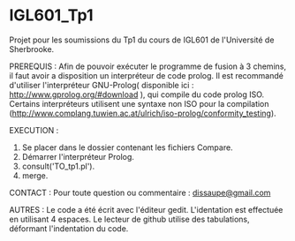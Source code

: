 # IGL601_Tp1
Projet pour les soumissions du Tp1 du cours de IGL601 de l'Université de Sherbrooke.

PREREQUIS :
  Afin de pouvoir exécuter le programme de fusion à 3 chemins, il faut avoir a disposition un interpréteur de code prolog.
Il est recommandé d'utiliser l'interpréteur GNU-Prolog( disponible ici : http://www.gprolog.org/#download ), qui compile du code prolog ISO.
Certains interpréteurs utilisent une syntaxe non ISO pour la compilation (http://www.complang.tuwien.ac.at/ulrich/iso-prolog/conformity_testing).

EXECUTION :
  1.  Se placer dans le dossier contenant les fichiers Compare.
  2.  Démarrer l'interpréteur Prolog.
  3.  consult('TO_tp1.pl').
  4.  merge.

CONTACT : 
  Pour toute question ou commentaire : dissaupe@gmail.com

AUTRES : 
Le code a été écrit avec l'éditeur gedit.
L'identation est effectuée en utilisant 4 espaces.
Le lecteur de github utilise des tabulations, déformant l'indentation du code.


